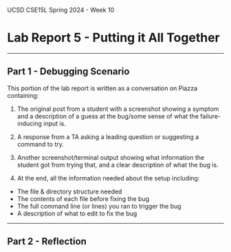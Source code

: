 UCSD CSE15L Spring 2024 - Week 10
# Lab Report 5 - Putting it All Together 
---
## Part 1 - Debugging Scenario

This portion of the lab report is written as a conversation on Piazza containing:

1) The original post from a student with a screenshot showing a symptom and a description of a guess at the bug/some sense of what the failure-inducing input is.

2) A response from a TA asking a leading question or suggesting a command to try.

3) Another screenshot/terminal output showing what information the student got from trying that, and a clear description of what the bug is.

4) At the end, all the information needed about the setup including:
- The file & directory structure needed
- The contents of each file before fixing the bug
- The full command line (or lines) you ran to trigger the bug
- A description of what to edit to fix the bug


---
## Part 2 - Reflection

